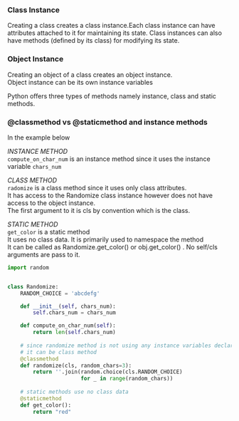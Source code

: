 ### Class Instance
Creating a class creates a class instance.Each class instance can have attributes attached to it for maintaining its state. Class instances can also have methods (defined by its class) for modifying its state.  

### Object Instance
Creating an object of a class creates an object instance.  
Object instance can be its own instance variables


Python offers three types of methods namely instance, class and static methods. 


### @classmethod vs @staticmethod and instance methods

In the example below

*INSTANCE METHOD*  
`compute_on_char_num` is an instance method since it uses the instance variable `chars_num`  

*CLASS METHOD*    
`radomize` is a class method since it uses only class attributes.  
It  has access to the Randomize class instance however does not have access to the object instance.      
The first argument to it is cls by convention which is the class.  

*STATIC METHOD*   
`get_color` is a static method  
It uses no class data. It is primarily used to namespace the method  
It can be called as Randomize.get_color() or obj.get_color()  . 
No self/cls arguments are pass to it.


```python
import random


class Randomize:
    RANDOM_CHOICE = 'abcdefg'

    def __init__(self, chars_num):
        self.chars_num = chars_num

    def compute_on_char_num(self):
        return len(self.chars_num)
    
    # since randomize method is not using any instance variables declared in init
    # it can be class method
    @classmethod
    def randomize(cls, random_chars=3):
        return ''.join(random.choice(cls.RANDOM_CHOICE)
                       for _ in range(random_chars))
    
    # static methods use no class data
    @staticmethod
    def get_color():
        return "red"
```

